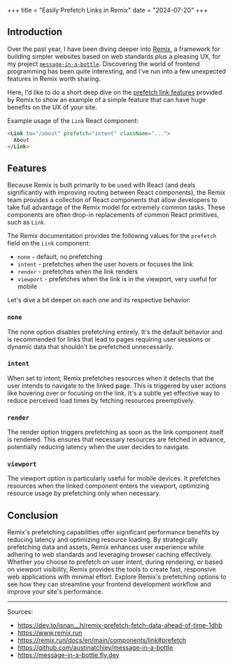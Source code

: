 +++
title = "Easily Prefetch Links in Remix"
date = "2024-07-20"
+++

## Introduction

Over the past year, I have been diving deeper into [Remix](https://www.remix.run), a framework for building simpler websites based on web standards plus a pleasing UX, for my project [`message-in-a-bottle`](https://github.com/austinatchley/message-in-a-bottle). Discovering the world of frontend programming has been quite interesting, and I've run into a few unexpected features in Remix worth sharing.

Here, I'd like to do a short deep dive on the [prefetch link features](https://remix.run/docs/en/main/components/link#prefetch) provided by Remix to show an example of a simple feature that can have huge benefits on the UX of your site.

Example usage of the `Link` React component:
```html
<Link to="/about" prefetch="intent" className="...">
  About
</Link>
```

## Features

Because Remix is built primarily to be used with React (and deals significantly with improving routing between React components), the Remix team provides a collection of React components that allow developers to take full advantage of the Remix model for extremely common tasks. These components are often drop-in replacements of common React primitives, such as `Link`.

The Remix documentation provides the following values for the `prefetch` field on the `Link` component:

* `none` - default, no prefetching
* `intent` - prefetches when the user hovers or focuses the link
* `render` - prefetches when the link renders
* `viewport` - prefetches when the link is in the viewport, very useful for mobile

Let's dive a bit deeper on each one and its respective behavior:

### `none`
The none option disables prefetching entirely. It's the default behavior and is recommended for links that lead to pages requiring user sessions or dynamic data that shouldn't be prefetched unnecessarily.

### `intent`
When set to intent, Remix prefetches resources when it detects that the user intends to navigate to the linked page. This is triggered by user actions like hovering over or focusing on the link. It's a subtle yet effective way to reduce perceived load times by fetching resources preemptively.

### `render`
The render option triggers prefetching as soon as the link component itself is rendered. This ensures that necessary resources are fetched in advance, potentially reducing latency when the user decides to navigate.

### `viewport`
The viewport option is particularly useful for mobile devices. It prefetches resources when the linked component enters the viewport, optimizing resource usage by prefetching only when necessary.

## Conclusion
Remix's prefetching capabilities offer significant performance benefits by reducing latency and optimizing resource loading. By strategically prefetching data and assets, Remix enhances user experience while adhering to web standards and leveraging browser caching effectively. Whether you choose to prefetch on user intent, during rendering, or based on viewport visibility, Remix provides the tools to create fast, responsive web applications with minimal effort. Explore Remix's prefetching options to see how they can streamline your frontend development workflow and improve your site's performance.

-----------
Sources: 

* https://dev.to/isnan__h/remix-prefetch-fetch-data-ahead-of-time-1dhb
* https://www.remix.run
* https://remix.run/docs/en/main/components/link#prefetch
* https://github.com/austinatchley/message-in-a-bottle
* https://message-in-a-bottle.fly.dev
